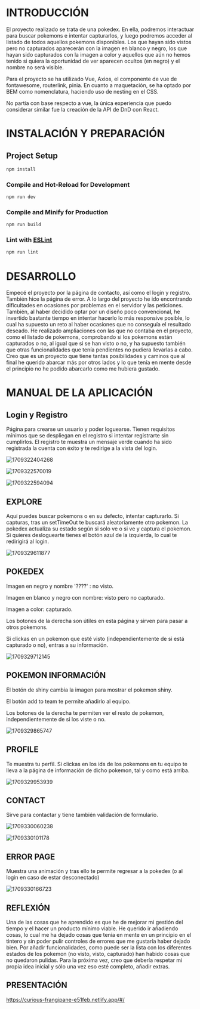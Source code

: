 # INTRODUCCIÓN

El proyecto realizado se trata de una pokedex. En ella, podremos interactuar para buscar pokemons e intentar capturarlos, y luego podremos acceder al listado de todos aquellos pokemons disponibles. Los que hayan sido vistos pero no capturados aparecerán con la imagen en blanco y negro, los que hayan sido capturados con la imagen a color y aquellos que aún no hemos tenido si quiera la oportunidad de ver aparecen ocultos (en negro) y el nombre no será visible.

Para el proyecto se ha utilizado Vue, Axios, el componente de vue de fontawesome, routerlink, pinia. En cuanto a maquetación, se ha optado por BEM como nomenclatura, haciendo uso de nesting en el CSS.

No partía con base respecto a vue, la única experiencia que puedo considerar similar fue la creación de la API de DnD con React.

# INSTALACIÓN Y PREPARACIÓN

## Project Setup

```sh
npm install
```

### Compile and Hot-Reload for Development

```sh
npm run dev
```

### Compile and Minify for Production

```sh
npm run build
```

### Lint with [ESLint](https://eslint.org/)

```sh
npm run lint
```

# DESARROLLO

Empecé el proyecto por la página de contacto, así como el login y registro. También hice la página de error. A lo largo del proyecto he ido encontrando dificultades en ocasiones por problemas en el servidor y las peticiones. También, al haber decidido optar por un diseño poco convencional, he invertido bastante tiempo en intentar hacerlo lo más responsive posible, lo cual ha supuesto un reto al haber ocasiones que no conseguía el resultado deseado. He realizado ampliaciones con las que no contaba en el proyecto, como el listado de pokemons, comprobando si los pokemons están capturados o no, al igual que si se han visto o no, y ha supuesto también que otras funcionalidades que tenía pendientes no pudiera llevarlas a cabo. Creo que es un proyecto que  tiene tantas posibilidades y caminos que al final he querido abarcar más por otros lados y lo que tenía en mente desde el principio no he podido abarcarlo como me hubiera gustado.

# MANUAL DE LA APLICACIÓN

## Login y Registro

Página para crearse un usuario y poder loguearse. Tienen requisitos mínimos que se despliegan en el registro si intentar registrarte sin cumplirlos. El registro te muestra un mensaje verde cuando ha sido registrada la cuenta con éxito y te redirige a la vista del login.

![1709322404268](image/README/1709322404268.png)

![1709322570019](image/README/1709322570019.png)

![1709322594094](image/README/1709322594094.png)

## EXPLORE

Aquí puedes buscar pokemons o en su defecto, intentar capturarlo. Si capturas, tras un setTimeOut  te buscará aleatoriamente otro pokemon. La pokedex actualiza su estado según si solo ve o si ve y captura el pokemon. Si quieres desloguearte tienes el botón azul de la izquierda, lo cual te redirigirá al login.

![1709329611877](image/README/1709329611877.png)

## POKEDEX

Imagen en negro y nombre '????' : no visto.

Imagen en blanco y negro con nombre: visto pero no capturado.

Imagen a color: capturado.

Los botones de la derecha son útiles en esta página y sirven para pasar a otros pokemons.

Si clickas en un pokemon que esté visto (independientemente de si está capturado o no), entras a su información.

![1709329712145](image/README/1709329712145.png)

## POKEMON INFORMACIÓN

El botón de shiny cambia la imagen para mostrar el pokemon shiny.

El botón add to team te permite añadirlo al equipo.

Los botones de la derecha te permiten ver el resto de pokemon, independientemente de si los viste o no.

![1709329865747](image/README/1709329865747.png)

## PROFILE

Te muestra tu perfil. Si clickas en los ids de los pokemons en tu equipo te lleva a la página de información de dicho pokemon, tal y como está arriba.

![1709329953939](image/README/1709329953939.png)

## CONTACT

Sirve para contactar y tiene también validación de formulario.

![1709330060238](image/README/1709330060238.png)

![1709330101178](image/README/1709330101178.png)

## ERROR PAGE

Muestra una animación y tras ello te permite regresar a la pokedex (o al login en caso de estar desconectado)

![1709330166723](image/README/1709330166723.png)

## REFLEXIÓN

Una de las cosas que he aprendido es que he de mejorar mi gestión del tiempo y el hacer un producto mínimo viable. He querido ir añadiendo cosas, lo cual me ha dejado cosas que tenía en mente en un principio en el tintero y sin poder pulir controles de errores que me gustaría haber dejado bien. Por añadir funcionalidades, como puede ser la lista con los diferentes estados de los pokemon (no visto, visto, capturado) han habido cosas que no quedaron pulidas. Para la próxima vez, creo que debería respetar mi propia idea inicial y sólo una vez eso esté completo, añadir extras.

## PRESENTACIÓN

https://curious-frangipane-e51feb.netlify.app/#/
